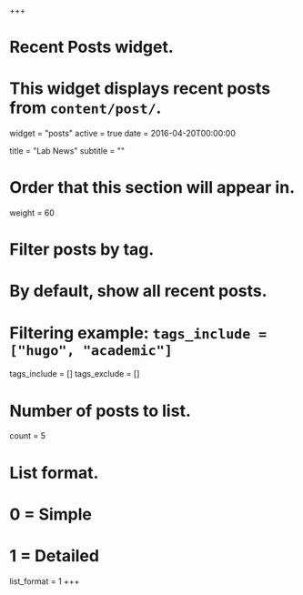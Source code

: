 +++
# Recent Posts widget.
# This widget displays recent posts from `content/post/`.
widget = "posts"
active = true
date = 2016-04-20T00:00:00

title = "Lab News"
subtitle = ""

# Order that this section will appear in.
weight = 60

# Filter posts by tag.
#  By default, show all recent posts.
#  Filtering example: `tags_include = ["hugo", "academic"]`
tags_include = []
tags_exclude = []

# Number of posts to list.
count = 5

# List format.
#   0 = Simple
#   1 = Detailed
list_format = 1
+++

